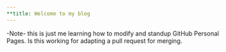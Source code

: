 ```yaml
---
**title: Welcome to my blog
---
```


-Note- this is just me learning how to modify and standup GitHub Personal Pages. Is this working for adapting a pull request for merging.
